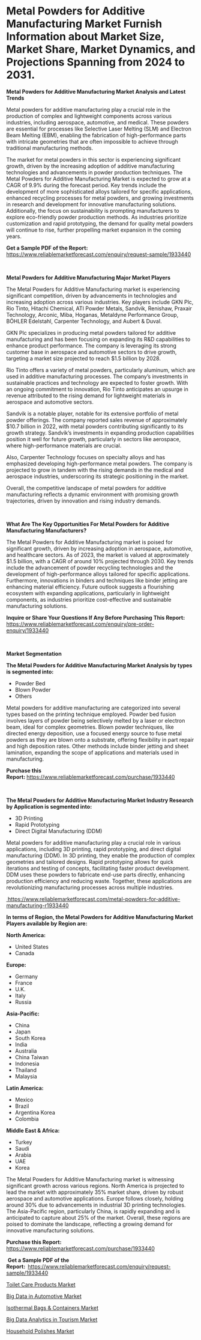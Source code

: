 <p><h1>Metal Powders for Additive Manufacturing Market Furnish Information about Market Size, Market Share, Market Dynamics, and Projections Spanning from 2024 to 2031.</h1></p><p><strong>Metal Powders for Additive Manufacturing Market Analysis and Latest Trends</strong></p>
<p><p>Metal powders for additive manufacturing play a crucial role in the production of complex and lightweight components across various industries, including aerospace, automotive, and medical. These powders are essential for processes like Selective Laser Melting (SLM) and Electron Beam Melting (EBM), enabling the fabrication of high-performance parts with intricate geometries that are often impossible to achieve through traditional manufacturing methods.</p><p>The market for metal powders in this sector is experiencing significant growth, driven by the increasing adoption of additive manufacturing technologies and advancements in powder production techniques. The Metal Powders for Additive Manufacturing Market is expected to grow at a CAGR of 9.9% during the forecast period. Key trends include the development of more sophisticated alloys tailored for specific applications, enhanced recycling processes for metal powders, and growing investments in research and development for innovative manufacturing solutions. Additionally, the focus on sustainability is prompting manufacturers to explore eco-friendly powder production methods. As industries prioritize customization and rapid prototyping, the demand for quality metal powders will continue to rise, further propelling market expansion in the coming years.</p></p>
<p><strong>Get a Sample PDF of the Report:&nbsp;</strong> <a href="https://www.reliablemarketforecast.com/enquiry/request-sample/1933440?utm_campaign=1108&utm_medium=2&utm_source=Github&utm_content=ia&utm_term=15112024&utm_id=metal-powders-for-additive-manufacturing">https://www.reliablemarketforecast.com/enquiry/request-sample/1933440</a></p>
<p>&nbsp;</p>
<p><strong>Metal Powders for Additive Manufacturing Major Market Players</strong></p>
<p><p>The Metal Powders for Additive Manufacturing market is experiencing significant competition, driven by advancements in technologies and increasing adoption across various industries. Key players include GKN Plc, Rio Tinto, Hitachi Chemical, ATI Powder Metals, Sandvik, Renishaw, Praxair Technology, Arconic, Miba, Hoganas, Metaldyne Performance Group, BÖHLER Edelstahl, Carpenter Technology, and Aubert & Duval.</p><p>GKN Plc specializes in producing metal powders tailored for additive manufacturing and has been focusing on expanding its R&D capabilities to enhance product performance. The company is leveraging its strong customer base in aerospace and automotive sectors to drive growth, targeting a market size projected to reach $1.5 billion by 2028.</p><p>Rio Tinto offers a variety of metal powders, particularly aluminum, which are used in additive manufacturing processes. The company’s investments in sustainable practices and technology are expected to foster growth. With an ongoing commitment to innovation, Rio Tinto anticipates an upsurge in revenue attributed to the rising demand for lightweight materials in aerospace and automotive sectors.</p><p>Sandvik is a notable player, notable for its extensive portfolio of metal powder offerings. The company reported sales revenue of approximately $10.7 billion in 2022, with metal powders contributing significantly to its growth strategy. Sandvik’s investments in expanding production capabilities position it well for future growth, particularly in sectors like aerospace, where high-performance materials are crucial.</p><p>Also, Carpenter Technology focuses on specialty alloys and has emphasized developing high-performance metal powders. The company is projected to grow in tandem with the rising demands in the medical and aerospace industries, underscoring its strategic positioning in the market.</p><p>Overall, the competitive landscape of metal powders for additive manufacturing reflects a dynamic environment with promising growth trajectories, driven by innovation and rising industry demands.</p></p>
<p>&nbsp;</p>
<p><strong>What Are The Key Opportunities For Metal Powders for Additive Manufacturing Manufacturers?</strong></p>
<p><p>The Metal Powders for Additive Manufacturing market is poised for significant growth, driven by increasing adoption in aerospace, automotive, and healthcare sectors. As of 2023, the market is valued at approximately $1.5 billion, with a CAGR of around 10% projected through 2030. Key trends include the advancement of powder recycling technologies and the development of high-performance alloys tailored for specific applications. Furthermore, innovations in binders and techniques like binder jetting are enhancing material efficiency. Future outlook suggests a flourishing ecosystem with expanding applications, particularly in lightweight components, as industries prioritize cost-effective and sustainable manufacturing solutions.</p></p>
<p><strong>Inquire or Share Your Questions If Any Before Purchasing This Report:</strong> <a href="https://www.reliablemarketforecast.com/enquiry/pre-order-enquiry/1933440?utm_campaign=1108&utm_medium=2&utm_source=Github&utm_content=ia&utm_term=15112024&utm_id=metal-powders-for-additive-manufacturing">https://www.reliablemarketforecast.com/enquiry/pre-order-enquiry/1933440</a></p>
<p>&nbsp;</p>
<p><strong>Market Segmentation</strong></p>
<p><strong>The Metal Powders for Additive Manufacturing Market Analysis by types is segmented into:</strong></p>
<p><ul><li>Powder Bed</li><li>Blown Powder</li><li>Others</li></ul></p>
<p><p>Metal powders for additive manufacturing are categorized into several types based on the printing technique employed. Powder bed fusion involves layers of powder being selectively melted by a laser or electron beam, ideal for complex geometries. Blown powder techniques, like directed energy deposition, use a focused energy source to fuse metal powders as they are blown onto a substrate, offering flexibility in part repair and high deposition rates. Other methods include binder jetting and sheet lamination, expanding the scope of applications and materials used in manufacturing.</p></p>
<p><strong>Purchase this Report:&nbsp;</strong><a href="https://www.reliablemarketforecast.com/purchase/1933440?utm_campaign=1108&utm_medium=2&utm_source=Github&utm_content=ia&utm_term=15112024&utm_id=metal-powders-for-additive-manufacturing">https://www.reliablemarketforecast.com/purchase/1933440</a></p>
<p>&nbsp;</p>
<p><strong>The Metal Powders for Additive Manufacturing Market Industry Research by Application is segmented into:</strong></p>
<p><ul><li>3D Printing</li><li>Rapid Prototyping</li><li>Direct Digital Manufacturing (DDM)</li></ul></p>
<p><p>Metal powders for additive manufacturing play a crucial role in various applications, including 3D printing, rapid prototyping, and direct digital manufacturing (DDM). In 3D printing, they enable the production of complex geometries and tailored designs. Rapid prototyping allows for quick iterations and testing of concepts, facilitating faster product development. DDM uses these powders to fabricate end-use parts directly, enhancing production efficiency and reducing waste. Together, these applications are revolutionizing manufacturing processes across multiple industries.</p></p>
<p><a href="https://www.reliablemarketforecast.com/metal-powders-for-additive-manufacturing-r1933440?utm_campaign=1108&utm_medium=2&utm_source=Github&utm_content=ia&utm_term=15112024&utm_id=metal-powders-for-additive-manufacturing">&nbsp;https://www.reliablemarketforecast.com/metal-powders-for-additive-manufacturing-r1933440</a></p>
<p><strong>In terms of Region, the Metal Powders for Additive Manufacturing Market Players available by Region are:</strong></p>
<p>
    <p> <strong> North America: </strong>
        <ul>
            <li>United States</li>
            <li>Canada</li>
        </ul>
        </p> 
    <p> <strong> Europe: </strong>
        <ul>
            <li>Germany</li>
            <li>France</li>
            <li>U.K.</li>
            <li>Italy</li>
            <li>Russia</li>
        </ul>
        </p> 
    <p> <strong> Asia-Pacific: </strong>
        <ul>
            <li>China</li>
            <li>Japan</li>
            <li>South Korea</li>
            <li>India</li>
            <li>Australia</li>
            <li>China Taiwan</li>
            <li>Indonesia</li>
            <li>Thailand</li>
            <li>Malaysia</li>
        </ul>
        </p> 
    <p> <strong> Latin America: </strong>
        <ul>
            <li>Mexico</li>
            <li>Brazil</li>
            <li>Argentina Korea</li>
            <li>Colombia</li>
        </ul>
        </p> 
    <p> <strong> Middle East & Africa: </strong>
        <ul>
            <li>Turkey</li>
            <li>Saudi</li>
            <li>Arabia</li>
            <li>UAE</li>
            <li>Korea</li>
        </ul>
    </p>
    </p>
<p><p>The Metal Powders for Additive Manufacturing market is witnessing significant growth across various regions. North America is projected to lead the market with approximately 35% market share, driven by robust aerospace and automotive applications. Europe follows closely, holding around 30% due to advancements in industrial 3D printing technologies. The Asia-Pacific region, particularly China, is rapidly expanding and is anticipated to capture about 25% of the market. Overall, these regions are poised to dominate the landscape, reflecting a growing demand for innovative manufacturing solutions.</p></p>
<p><strong>Purchase this Report: </strong><a href="https://www.reliablemarketforecast.com/purchase/1933440?utm_campaign=1108&utm_medium=2&utm_source=Github&utm_content=ia&utm_term=15112024&utm_id=metal-powders-for-additive-manufacturing">https://www.reliablemarketforecast.com/purchase/1933440</a></p>
<p>&nbsp;<strong>Get a Sample PDF of the Report:&nbsp;&nbsp;</strong><a href="https://www.reliablemarketforecast.com/enquiry/request-sample/1933440?utm_campaign=1108&utm_medium=2&utm_source=Github&utm_content=ia&utm_term=15112024&utm_id=metal-powders-for-additive-manufacturing">https://www.reliablemarketforecast.com/enquiry/request-sample/1933440</a></p>
<p><strong></strong></p>
<p><p><a href="https://www.linkedin.com/pulse/emerging-trends-toilet-care-products-market-detailed-overview-hinlf?utm_campaign=1108&utm_medium=2&utm_source=Github&utm_content=ia&utm_term=15112024&utm_id=metal-powders-for-additive-manufacturing">Toilet Care Products Market</a></p><p><a href="https://issuu.com/reportprime-2/docs/big-data-in-automotive-market-size-_cb9673a61beb07?utm_campaign=1108&utm_medium=2&utm_source=Github&utm_content=ia&utm_term=15112024&utm_id=metal-powders-for-additive-manufacturing">Big Data in Automotive Market</a></p><p><a href="https://github.com/CliffMedina6/Market-Research-Report-List-7/blob/main/isothermal-bags-containers-market.md?utm_campaign=1108&utm_medium=2&utm_source=Github&utm_content=ia&utm_term=15112024&utm_id=metal-powders-for-additive-manufacturing">Isothermal Bags & Containers Market</a></p><p><a href="https://issuu.com/reportprime-2/docs/big-data-analytics-in-tourism-marke_8810aff070bfa9?utm_campaign=1108&utm_medium=2&utm_source=Github&utm_content=ia&utm_term=15112024&utm_id=metal-powders-for-additive-manufacturing">Big Data Analytics in Tourism Market</a></p><p><a href="https://www.linkedin.com/pulse/household-polishes-market-revolution-2024-2031-trends-5yvjc?utm_campaign=1108&utm_medium=2&utm_source=Github&utm_content=ia&utm_term=15112024&utm_id=metal-powders-for-additive-manufacturing">Household Polishes Market</a></p></p>